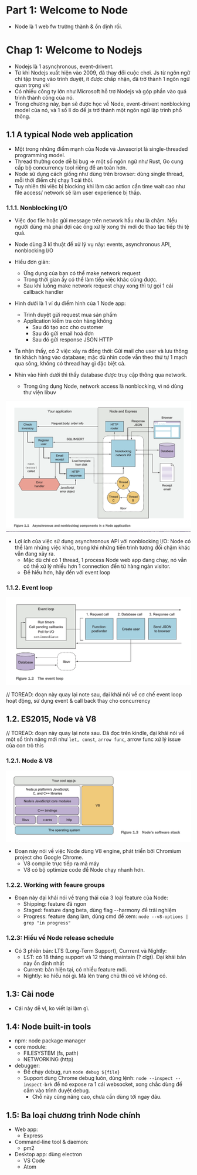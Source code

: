 # Part 1: Welcome to Node
- Node là 1 web fw trưởng thành & ổn định rồi.

# Chap 1: Welcome to Nodejs
- Nodejs là 1 asynchronous, event-drivent.
- Từ khi Nodejs xuất hiện vào 2009, đã thay đổi cuộc chơi. Js từ ngôn ngữ chỉ tập trung vào trình duyệt, ít được chấp nhận, đã trở thành 1 ngôn ngữ quan trọng vkl
- Có nhiều công ty lớn như Microsoft hỗ trợ Nodejs và góp phần vào quá trình thành công của nó.
- Trong chương này, bạn sẽ được học về Node, event-drivent nonblocking model của nó, và 1 số lí do để js trở thành một ngôn ngữ lập trình phổ thông.

## 1.1 A typical Node web application
- Một trong những điểm mạnh của Node và Javascript là single-threaded programming model.
- Thread thường code dễ bị bug => một số ngôn ngữ như Rust, Go cung cấp bộ concurrency tool riêng để an toàn hơn.
- Node sử dụng cách giống như dùng trên browser: dùng single thread, mỗi thời điểm chị chạy 1 cái thôi.
- Tuy nhiên thì việc bị blocking khi làm các action cần time wait cao như file access/ network sẽ làm user experience bị thấp.

### 1.1.1. Nonblocking I/O
- Việc đọc file hoặc gửi message trên network hầu như là chậm. Nếu người dùng mà phải đợi các ông xử lý xong thì mới đc thao tác tiếp thì tệ quá.
- Node dùng 3 kĩ thuật để xử lý vụ này: events, asynchronous API, nonblocking I/O
- Hiểu đơn giản: 
    - Ứng dụng của bạn có thể make network request
    - Trong thời gian ấy có thể làm tiếp việc khác cũng được.
    - Sau khi luồng make network request chạy xong thì tự gọi 1 cái callback handler

- Hình dưới là 1 ví dụ điểm hình của 1 Node app:
    - Trình duyệt gửi request mua sản phẩm
    - Application kiểm tra còn hàng không
        - Sau đó tạo acc cho customer
        - Sau đó gửi email hoá đơn
        - Sau đó gửi response JSON HTTP
- Ta nhận thấy, có 2 việc xảy ra đồng thời: Gửi mail cho user và lưu thông tin khách hàng vào database; mặc dù nhìn code vẫn theo thứ tự 1 mạch qua sông, không có thread hay gì đặc biệt cả.
- Nhìn vào hình dưới thì thấy database được truy cập thông qua network.
    - Trong ứng dụng Node, network access là nonblocking, vì nó dùng thư viện libuv

![](images/nodeinaction-asynchronous-and-nonblocking-component.png)

- Lợi ích của việc sử dụng asynchronous API với nonblocking I/O: Node có thể làm những việc khác, trong khi những tiến trình tương đối chậm khác vẫn đang xảy ra.
    - Mặc dù chỉ có 1 thread, 1 process Node web app đang chạy, nó vẫn có thể xử lý nhiều hơn 1 connection  đến từ hàng ngàn visitor.
    - Để hiểu hơn, hãy đến với event loop

### 1.1.2. Event loop
![nodeinaction-event-loop](images/nodeinaction-event-loop.png)

// TOREAD: đoạn này quay lại note sau, đại khái nói về cơ chế event loop hoạt động, sử dụng event & call back thay cho concurrency

## 1.2. ES2015, Node và V8
// TOREAD: đoạn này quay lại note sau. Đã đọc trên kindle, đại khái nói về một số tính năng mới như `let, const`, `arrow func`, arrow func xử lý issue của con trỏ this

### 1.2.1. Node & V8
![nodeinaction-node-software-stack](images/nodeinaction-node-software-stack.png)
- Đoạn này nói về việc Node dùng V8 engine, phát triển bởi Chromium project cho Google Chrome.
    - V8 compile trực tiếp ra mã máy
    - V8 có bộ optimize code để Node chạy nhanh hơn.

### 1.2.2. Working with feaure groups
- Đoạn này đại khái nói về trạng thái của 3 loại feature của Node:
    - Shipping: feature đã ngon
    - Staged: feature dạng beta, dùng flag --harmony để trải nghiệm
    - Progress: feature đang làm, dùng cmd để xem: `node --v8-options | grep "in progress"`

### 1.2.3: Hiểu về Node release schedule
- Có 3 phiên bản: LTS (Long-Term Support), Currrent và Nightly:
    - LST: có 18 tháng support và 12 tháng maintain (? clgt). Đại khái bản này ổn định nhất
    - Current: bản hiện tại, có nhiều feature mới.
    - Nightly: ko hiểu nói gì. Mà lên trang chủ thì có vẻ không có.

## 1.3: Cài node
- Cái này dễ vl, ko viết lại làm gì.

## 1.4: Node built-in tools
- npm: node package manager
- core module:
    - FILESYSTEM (fs, path)
    - NETWORKING (http)
- debugger:
    - Để chạy debug, run `node debug ${file}`
    - Support dùng Chrome debug luôn, dùng lệnh: `node --inspect --inspect-brk` để nó expose ra 1 cái websocket, xong chắc dùng để cắm vào trình duyệt debug.
        - Chỗ này cũng nâng cao, chưa cần dùng tới ngay đâu.

## 1.5: Ba loại chương trình Node chính
- Web app:
    - Express
- Command-line tool & daemon:
    - pm2
- Desktop app: dùng electron
    - VS Code
    - Atom
